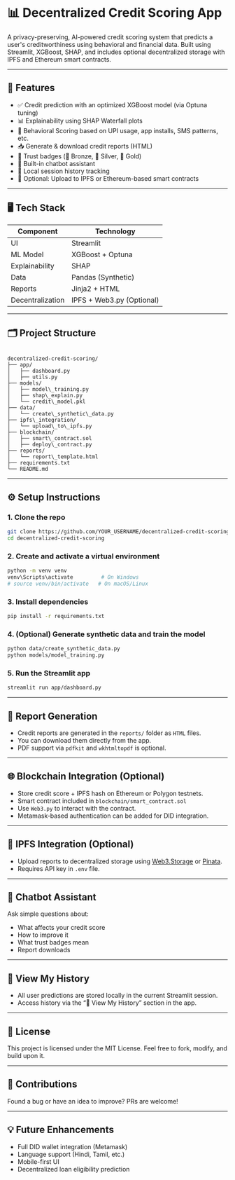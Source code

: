 # 📊 Decentralized Credit Scoring App

A privacy-preserving, AI-powered credit scoring system that predicts a user's creditworthiness using behavioral and financial data. Built using Streamlit, XGBoost, SHAP, and includes optional decentralized storage with IPFS and Ethereum smart contracts.

---

## 🚀 Features

- ✅ Credit prediction with an optimized XGBoost model (via Optuna tuning)
- 📊 Explainability using SHAP Waterfall plots
- 🧠 Behavioral Scoring based on UPI usage, app installs, SMS patterns, etc.
- 📥 Generate & download credit reports (HTML)
- 🏅 Trust badges (🥉 Bronze, 🥈 Silver, 🥇 Gold)
- 🤖 Built-in chatbot assistant
- 📂 Local session history tracking
- 📡 Optional: Upload to IPFS or Ethereum-based smart contracts

---

## 🖥️ Tech Stack

| Component         | Technology       |
|------------------|------------------|
| UI               | Streamlit        |
| ML Model         | XGBoost + Optuna |
| Explainability   | SHAP             |
| Data             | Pandas (Synthetic) |
| Reports          | Jinja2 + HTML    |
| Decentralization | IPFS + Web3.py (Optional) |

---

## 🗂️ Project Structure

```

decentralized-credit-scoring/
├── app/
│   ├── dashboard.py
│   ├── utils.py
├── models/
│   ├── model\_training.py
│   ├── shap\_explain.py
│   └── credit\_model.pkl
├── data/
│   └── create\_synthetic\_data.py
├── ipfs\_integration/
│   └── upload\_to\_ipfs.py
├── blockchain/
│   ├── smart\_contract.sol
│   ├── deploy\_contract.py
├── reports/
│   └── report\_template.html
├── requirements.txt
└── README.md

````

---

## ⚙️ Setup Instructions

### 1. Clone the repo
```bash
git clone https://github.com/YOUR_USERNAME/decentralized-credit-scoring.git
cd decentralized-credit-scoring
````

### 2. Create and activate a virtual environment

```bash
python -m venv venv
venv\Scripts\activate         # On Windows
# source venv/bin/activate   # On macOS/Linux
```

### 3. Install dependencies

```bash
pip install -r requirements.txt
```

### 4. (Optional) Generate synthetic data and train the model

```bash
python data/create_synthetic_data.py
python models/model_training.py
```

### 5. Run the Streamlit app

```bash
streamlit run app/dashboard.py
```

---

## 📄 Report Generation

* Credit reports are generated in the `reports/` folder as `HTML` files.
* You can download them directly from the app.
* PDF support via `pdfkit` and `wkhtmltopdf` is optional.

---

## 🌐 Blockchain Integration (Optional)

* Store credit score + IPFS hash on Ethereum or Polygon testnets.
* Smart contract included in `blockchain/smart_contract.sol`
* Use `Web3.py` to interact with the contract.
* Metamask-based authentication can be added for DID integration.

---

## 📡 IPFS Integration (Optional)

* Upload reports to decentralized storage using [Web3.Storage](https://web3.storage/) or [Pinata](https://pinata.cloud/).
* Requires API key in `.env` file.

---

## 🤖 Chatbot Assistant

Ask simple questions about:

* What affects your credit score
* How to improve it
* What trust badges mean
* Report downloads

---

## 📂 View My History

* All user predictions are stored locally in the current Streamlit session.
* Access history via the “📂 View My History” section in the app.

---

## 📜 License

This project is licensed under the MIT License. Feel free to fork, modify, and build upon it.

---

## 🙌 Contributions

Found a bug or have an idea to improve? PRs are welcome!

---

## 💡 Future Enhancements

* Full DID wallet integration (Metamask)
* Language support (Hindi, Tamil, etc.)
* Mobile-first UI
* Decentralized loan eligibility prediction
```
